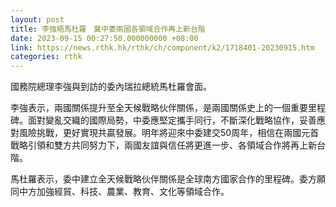 ```yaml
---
layout: post
title: 李強晤馬杜羅　冀中委兩國各領域合作再上新台階
date: 2023-09-15 00:27:50.000000000 +08:00
link: https://news.rthk.hk/rthk/ch/component/k2/1718401-20230915.htm
categories: rthk
---
```


國務院總理李強與到訪的委內瑞拉總統馬杜羅會面。

李強表示，兩國關係提升至全天候戰略伙伴關係，是兩國關係史上的一個重要里程碑。面對變亂交織的國際局勢，中委應堅定攜手同行，不斷深化戰略協作，妥善應對風險挑戰，更好實現共贏發展。明年將迎來中委建交50周年，相信在兩國元首戰略引領和雙方共同努力下，兩國友誼與信任將更進一步、各領域合作將再上新台階。

馬杜羅表示，委中建立全天候戰略伙伴關係是全球南方國家合作的里程碑。委方願同中方加強經貿、科技、農業、教育、文化等領域合作。

